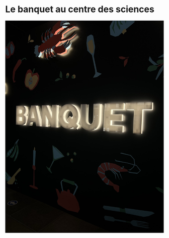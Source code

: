# Le banquet au centre des sciences
![photo](/centre_des_sciences/medias/logo_banquet_sombre_01.jpg)

